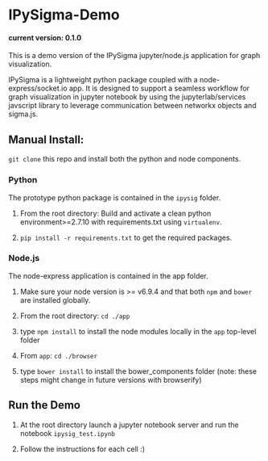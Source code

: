 # IPySigma-Demo
#### current version: 0.1.0

This is a demo version of the IPySigma jupyter/node.js application for graph visualization.

IPySigma is a lightweight python package coupled with a node-express/socket.io app. It is designed to support a seamless workflow for graph visualization in jupyter notebook by using the jupyterlab/services javscript library to leverage communication between networkx objects and sigma.js. 

## Manual Install:
`git clone` this repo and install both the python and node components.


### Python

The prototype python package is contained in the `ipysig` folder.

1. From the root directory: Build and activate a clean python environment>=2.7.10 with requirements.txt using `virtualenv`.

2. `pip install -r requirements.txt` to get the required packages.

### Node.js

The node-express application is contained in the app folder.

1. Make sure your node version is >= v6.9.4 and that both `npm` and `bower` are installed globally.

2. From the root directory: `cd ./app`

3. type `npm install` to install the node modules locally in the `app` top-level folder

4. From `app`: `cd ./browser`

5. type `bower install` to install the bower_components folder (note: these steps might change in future versions with browserify)

## Run the Demo

1. At the root directory launch a jupyter notebook server and run the notebook `ipysig_test.ipynb`

2. Follow the instructions for each cell :)

